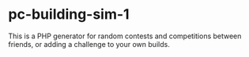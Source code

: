# pc-building-sim-1
This is a PHP generator for random contests and competitions between friends, or adding a challenge to your own builds.
